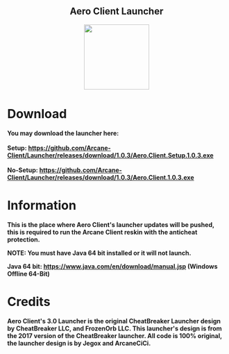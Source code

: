 <h2 align="center">Aero Client Launcher</h2>

<p align="center">
    <img src="https://i.imgur.com/e4Au1VM.png" width="150" height="150"/>
</p>

# Download

**You may download the launcher here:**
<br>
<br>
**Setup: https://github.com/Arcane-Client/Launcher/releases/download/1.0.3/Aero.Client.Setup.1.0.3.exe**
<br>
<br>
**No-Setup: https://github.com/Arcane-Client/Launcher/releases/download/1.0.3/Aero.Client.1.0.3.exe**

# Information

**This is the place where Aero Client's launcher updates will be pushed, this is required to run the Arcane Client reskin with the anticheat protection.**

**NOTE: You must have Java 64 bit installed or it will not launch.**

**Java 64 bit: https://www.java.com/en/download/manual.jsp (Windows Offline 64-Bit)**

# Credits

<h4>Aero Client's 3.0 Launcher is the original CheatBreaker Launcher design by CheatBreaker LLC, and FrozenOrb LLC. This launcher's design is from the 2017 version of the CheatBreaker launcher. All code is 100% original, the launcher design is by Jegox and ArcaneCiCi.</h4>
